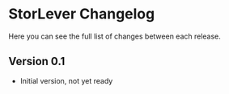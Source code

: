 StorLever Changelog
===================

Here you can see the full list of changes between each release.

Version 0.1
-----------
-  Initial version, not yet ready


